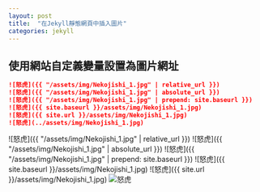 ```yaml
---
layout: post
title:  "在Jekyll靜態網頁中插入圖片"
categories: jekyll
---
```


## 使用網站自定義變量設置為圖片網址

```markdown
![怒虎]({{ "/assets/img/Nekojishi_1.jpg" | relative_url }})
![怒虎]({{ "/assets/img/Nekojishi_1.jpg" | absolute_url }})
![怒虎]({{ "/assets/img/Nekojishi_1.jpg" | prepend: site.baseurl }})
![怒虎]({{ site.baseurl }}/assets/img/Nekojishi_1.jpg)
![怒虎]({{ site.url }}/assets/img/Nekojishi_1.jpg)
![怒虎](../assets/img/Nekojishi_1.jpg)
```

![怒虎]({{ "/assets/img/Nekojishi_1.jpg" | relative_url }})
![怒虎]({{ "/assets/img/Nekojishi_1.jpg" | absolute_url }})
![怒虎]({{ "/assets/img/Nekojishi_1.jpg" | prepend: site.baseurl }})
![怒虎]({{ site.baseurl }}/assets/img/Nekojishi_1.jpg)
![怒虎]({{ site.url }}/assets/img/Nekojishi_1.jpg)
![怒虎](../assets/img/Nekojishi_1.jpg)
